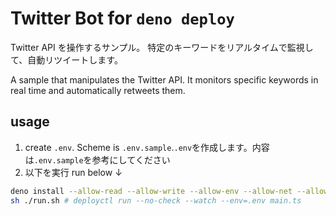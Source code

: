 # Twitter Bot for `deno deploy`

Twitter API を操作するサンプル。
特定のキーワードをリアルタイムで監視して、自動リツイートします。

A sample that manipulates the Twitter API.
It monitors specific keywords in real time and automatically retweets them.

## usage

1. create `.env`. Scheme is `.env.sample`.`.env`を作成します。内容は`.env.sample`を参考にしてください
2. 以下を実行 run below ↓

```sh
deno install --allow-read --allow-write --allow-env --allow-net --allow-run --no-check --unstable -r -f https://deno.land/x/deploy/deployctl.ts # install deployctl
sh ./run.sh # deployctl run --no-check --watch --env=.env main.ts
```
